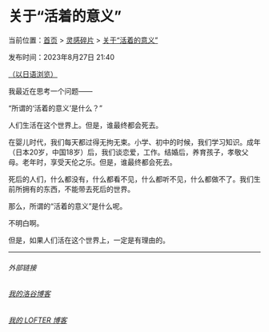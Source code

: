 # 关于“活着的意义”

当前位置：[首页](index.md) > [灵感碎片](insp.md) > [关于“活着的意义”](insp-3.md)

发布时间：2023年8月27日 21:40

[（以日语浏览）](lang-1.md)

我最近在思考一个问题——

“所谓的‘活着的意义’是什么？”

人们生活在这个世界上。但是，谁最终都会死去。

在婴儿时代，我们每天都过得无拘无束。小学、初中的时候，我们学习知识。成年（日本20岁，中国18岁）后，我们谈恋爱，工作。结婚后，养育孩子，孝敬父母。老年时，享受天伦之乐。但是，谁最终都会死去。

死后的人们，什么都没有，什么都看不见，什么都听不见，什么都做不了。我们生前所拥有的东西，不能带去死后的世界。

那么，所谓的“活着的意义”是什么呢。

不明白啊。

但是，如果人们活在这个世界上，一定是有理由的。

---
###### 外部链接
###### [我的洛谷博客](https://muhyih.blog.luogu.org/)
###### [我的 LOFTER 博客](https://seven-celsius-sunny.lofter.com/)
